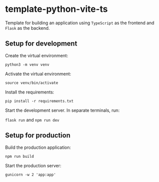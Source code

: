 # template-python-vite-ts

Template for building an application using `TypeScript` as the frontend and
`Flask` as the backend.

## Setup for development
Create the virtual environment:

```python3 -m venv venv```

Activate the virtual environment:

```source venv/bin/activate```

Install the requirements:

```pip install -r requirements.txt```

Start the development server. In separate terminals, run:

```flask run``` and  ```npm run dev```

## Setup for production

Build the production application:

```npm run build```

Start the production server:

```gunicorn -w 2 'app:app'```

